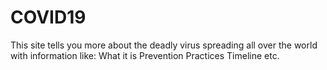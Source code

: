 # COVID19
This site tells you more about the deadly virus spreading all over the world with information like:
What it is
Prevention Practices
Timeline etc.
